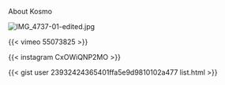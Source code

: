 About Kosmo

![IMG_4737-01-edited.jpg](/images/IMG_4737-01-edited.jpg)

{{< vimeo 55073825 >}}

{{< instagram CxOWiQNP2MO >}}


{{< gist user 23932424365401ffa5e9d9810102a477 list.html >}}
